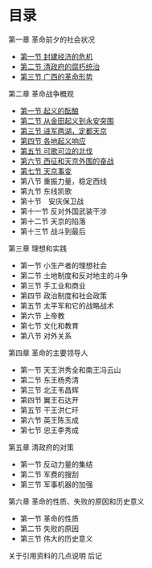 # 目录

第一章  革命前夕的社会状况
* [第一节  封建经济的危机](./bookcase/tai-ping-tian-guo-yun-dong-shi/chapter-1/section-1.md)
* [第二节  清政府的腐朽统治](./bookcase/tai-ping-tian-guo-yun-dong-shi/chapter-1/section-2.md)
* [第三节  广西的革命形势](./bookcase/tai-ping-tian-guo-yun-dong-shi/chapter-1/section-3.md)

第二章  革命战争概观
* [第一节  起义的酝酿](./bookcase/tai-ping-tian-guo-yun-dong-shi/chapter-2/section-1.md)
* [第二节  从金田起义到永安突围](./bookcase/tai-ping-tian-guo-yun-dong-shi/chapter-2/section-2.md)
* [第三节  进军两湖，定都天京](./bookcase/tai-ping-tian-guo-yun-dong-shi/chapter-2/section-3.md)
* [第四节  各地起义响应](./bookcase/tai-ping-tian-guo-yun-dong-shi/chapter-2/section-4.md)
* [第五节  可歌可泣的北伐](./bookcase/tai-ping-tian-guo-yun-dong-shi/chapter-2/section-5.md)
* [第六节  西征和天京外围的奋战](./bookcase/tai-ping-tian-guo-yun-dong-shi/chapter-2/section-6.md)
* [第七节 天京事变](./bookcase/tai-ping-tian-guo-yun-dong-shi/chapter-2/section-7.md)
* 第八节  重振力量，稳定西线
* 第九节  东线凯歌
* 第十节　安庆保卫战
* 第十一节  反对外国武装干涉
* 第十二节  天京的陷落
* 第十三节  战斗到最后

第三章  理想和实践
* 第一节  小生产者的理想社会
* 第二节  土地制度和反对地主的斗争
* 第三节  手工业和商业
* 第四节  政治制度和社会政策
* 第五节  太平军和它的战略战术
* 第六节  上帝教
* 第七节  文化和教育
* 第八节  对外关系

第四章  革命的主要领导人
* 第一节  天王洪秀全和南王冯云山
* 第二节  东王杨秀清
* 第三节  北王韦昌辉
* 第四节  翼王石达开
* 第五节  干王洪仁玕
* 第六节  英王陈玉成
* 第七节  忠王李秀成

第五章  清政府的对策
* 第一节  反动力量的集结
* 第二节  军费的搜刮
* 第三节  军事机器的加强

第六章  革命的性质、失败的原因和历史意义
* 第一节  革命的性质
* 第二节  失败的原因
* 第三节  伟大的历史意义

关于引用资料的几点说明
后记